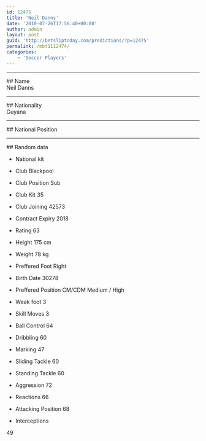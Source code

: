 ```yaml
---
id: 12475
title: 'Neil Danns'
date: '2010-07-26T17:56:40+00:00'
author: admin
layout: post
guid: 'http://betsliptoday.com/predictions/?p=12475'
permalink: /mbt1112474/
categories:
    - 'Soccer Players'
---
```


- - - - - -

\## Name  
 Neil Danns

- - - - - -

\## Nationality  
 Guyana

- - - - - -

\## National Position

- - - - - -

\## Random data

- National kit
- Club
 Blackpool

- Club Position
 Sub

- Club Kit
 35

- Club Joining
 42573

- Contract Expiry
 2018

- Rating
 63

- Height
 175 cm

- Weight
 78 kg

- Preffered Foot
 Right

- Birth Date
 30278

- Preffered Position
 CM/CDM Medium / High

- Weak foot
 3

- Skill Moves
 3

- Ball Control
 64

- Dribbling
 60

- Marking
 47

- Sliding Tackle
 60

- Standing Tackle
 60

- Aggression
 72

- Reactions
 66

- Attacking Position
 68

- Interceptions

 49